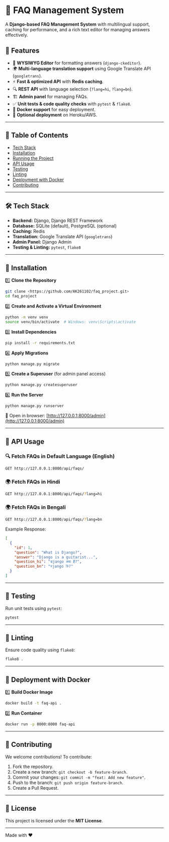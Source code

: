 # 🚀 FAQ Management System

A **Django-based FAQ Management System** with multilingual support, caching for performance, and a rich text editor for managing answers effectively.

## 🌟 Features
- 📝 **WYSIWYG Editor** for formatting answers (`django-ckeditor`).
- 🌍 **Multi-language translation support** using Google Translate API (`googletrans`).
- ⚡ **Fast & optimized API** with **Redis caching**.
- 🔍 **REST API** with language selection (`?lang=hi`, `?lang=bn`).
- 🏗 **Admin panel** for managing FAQs.
- ✅ **Unit tests & code quality checks** with `pytest` & `flake8`.
- 🐳 **Docker support** for easy deployment.
- 🚀 **Optional deployment** on Heroku/AWS.

---

## 📌 Table of Contents
- [Tech Stack](#-tech-stack)
- [Installation](#-installation)
- [Running the Project](#-running-the-project)
- [API Usage](#-api-usage)
- [Testing](#-testing)
- [Linting](#-linting)
- [Deployment with Docker](#-deployment-with-docker)
- [Contributing](#-contributing)

---

## 🛠 Tech Stack
- **Backend:** Django, Django REST Framework
- **Database:** SQLite (default), PostgreSQL (optional)
- **Caching:** Redis
- **Translation:** Google Translate API (`googletrans`)
- **Admin Panel:** Django Admin
- **Testing & Linting:** `pytest`, `flake8`

---

## 🔧 Installation

1️⃣ **Clone the Repository**
```bash
git clone <https://github.com/AK261102/faq_project.git>
cd faq_project
```

2️⃣ **Create and Activate a Virtual Environment**
```bash
python -m venv venv
source venv/bin/activate  # Windows: venv\Scripts\activate
```

3️⃣ **Install Dependencies**
```bash
pip install -r requirements.txt
```

4️⃣ **Apply Migrations**
```bash
python manage.py migrate
```

5️⃣ **Create a Superuser** (for admin panel access)
```bash
python manage.py createsuperuser
```

6️⃣ **Run the Server**
```bash
python manage.py runserver
```
🔗 Open in browser: [http://127.0.0.1:8000/admin](http://127.0.0.1:8000/admin)

---

## 📡 API Usage

### 🔍 Fetch FAQs in Default Language (English)
```bash
GET http://127.0.0.1:8000/api/faqs/
```

### 🌍 Fetch FAQs in Hindi
```bash
GET http://127.0.0.1:8000/api/faqs/?lang=hi
```

### 🌍 Fetch FAQs in Bengali
```bash
GET http://127.0.0.1:8000/api/faqs/?lang=bn
```

Example Response:
```json
[
  {
    "id": 1,
    "question": "What is Django?",
    "answer": "Django is a guitarist...",
    "question_hi": "डjango क्या है?",
    "question_bn": "ডjango কি?"
  }
]
```

---

## 🧪 Testing
Run unit tests using `pytest`:
```bash
pytest
```

---

## 📏 Linting
Ensure code quality using `flake8`:
```bash
flake8 .
```

---

## 🐳 Deployment with Docker

1️⃣ **Build Docker Image**
```bash
docker build -t faq-api .
```

2️⃣ **Run Container**
```bash
docker run -p 8000:8000 faq-api
```

---

## 🤝 Contributing

We welcome contributions! To contribute:
1. Fork the repository.
2. Create a new branch: `git checkout -b feature-branch`.
3. Commit your changes: `git commit -m "feat: Add new feature"`.
4. Push to the branch: `git push origin feature-branch`.
5. Create a Pull Request.

---

## 📜 License
This project is licensed under the **MIT License**.

---

Made with ❤️ 

